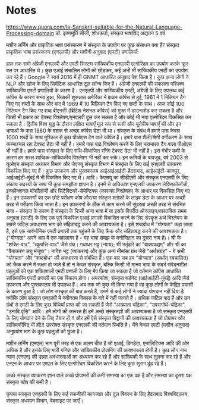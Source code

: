 # Notes


https://www.quora.com/Is-Sanskrit-suitable-for-the-Natural-Language-Processing-domain
डॉ. कृष्णमूर्ति सीजी, शोधकर्ता, संस्कृत भाषाविद् अद्यतन 5 वर्ष

मशीन लर्निंग और प्राकृतिक भाषा प्रसंस्करण में संस्कृत के उपयोग पर कुछ संसाधन क्या हैं?
संस्कृत प्राकृतिक भाषा प्रसंस्करण (एनएलपी) और मशीनी अनुवाद (एमटी) प्रणालियाँ:

हाल तक सभी अंग्रेजी एनएलपी और एमटी सिस्टम सांख्यिकीय एनएलपी एल्गोरिदम का उपयोग करके क्रूर बल पर आधारित थे। कुछ एआई संचालित लोगों को छोड़कर, कई अभी भी सांख्यिकीय एमटी का उपयोग कर रहे हैं। Google ने स्वयं 2016 में ही GNMT आधारित अनुवाद पेश किया है। कुछ अन्य लोगों ने NLP और खोज के लिए सिमेंटिक आधारित टूल लॉन्च किए हैं। अंग्रेजी एनएलपी की सफलता परिपक्व सांख्यिकीय एमटी प्रणालियों के कारण है।
एनएलपी और सांख्यिकीय एमटी, अंग्रेजी के लिए उपलब्ध कई कॉर्पस के कारण संभव हुआ, जिसकी शुरुआत अमेरिका में ब्राउन कॉर्पस से हुई, 1961 में 1 मिलियन टैग किए गए शब्दों के साथ और बाद में 1969 में 10 मिलियन टैग किए गए शब्दों के साथ। आज कोई 100 मिलियन टैग किए गए शब्द बीएनसी (ब्रिटिश नेशनल कॉर्पस) को मुफ्त में डाउनलोड कर सकता है और किसी भी प्रकार का टेक्स्ट विश्लेषण/एनएलपी टूल कर सकता है और कोई भी नया एल्गोरिदम विकसित कर सकता है। द्वितीय विश्व युद्ध के दौरान लक्षित भाषाएँ मूल रूप से रूसी और यूरोपीय भाषाएँ थीं और इन भाषाओं के पास 1980 के दशक से अच्छा कॉर्पस डेटा भी था।
संस्कृत के संबंध में हमारे पास केवल 1000 शब्दों के साथ मुश्किल से कुछ पीओएस टैग वाले कॉर्पस हैं। हमारे पास शैली/श्रेणी वर्गीकरण के साथ कच्चा/चल रहा टेक्स्ट डेटा भी नहीं है। हमारे पास पाठ विश्लेषण करने के लिए महाभारत टैग वाला पीओएस भी नहीं है। हमारे पास संस्कृत के लिए संधि-विभाजित रनिंग टेक्स्ट डेटा भी नहीं है। इस गंभीर कमी के कारण हम सरल शाब्दिक-सांख्यिकीय विश्लेषण भी नहीं कर सके।
इन कमियों के बावजूद, वर्ष 2003 से यूओएच संस्कृत अध्ययन विभाग और जेएनयू संस्कृत विभाग में संस्कृत के लिए कई एनएलपी उपकरण विकसित किए गए हैं। कुछ उपकरण और पुस्तकालय आईआईआईटी-हैदराबाद, आईआईटी-कानपुर, आईआईटी-मुंबई में भी विकसित किए गए थे। आदि। केएसयू का सीडीएसी और संस्कृत एनएलपी के लिए संकाय सदस्यों के साथ भी कुछ समझौता ज्ञापन है।
इनमें से अधिकांश एनएलपी उपकरण लेक्सिकोलॉजी, इन्फ्लेक्शनल मॉर्फोलॉजी और सिंटैक्टिको-सेमेन्टिक्स (काराका विश्लेषक) के आधार पर विकसित किए गए हैं। इन उपकरणों का एक छोटे परीक्षण कोष और/या संस्कृत श्लोकों के लाइव डेटा के आधार पर अच्छी तरह से परीक्षण किया जाता है। इन उपकरणों के ठीक से काम करने की सुंदरता अच्छी तरह से संरचित भाषा - संस्कृत के कारण है
संस्कृत के किसी अन्य भाषा में या इसके विपरीत ऑनलाइन/वास्तविक समय अनुवाद (एमटी) के लिए एक पूर्ण विकसित एआई प्रणाली विकसित करने के लिए संस्कृत अर्थ विश्लेषण के सबसे जटिल अवधारणा भाग को संहिताबद्ध करने की आवश्यकता है। इसे शब्दबोध में "योग्यता" कहा जाता है, इसे एक सार्वभौमिक एमटी प्रणाली तक पहुंचने के लिए क्रैक और संहिताबद्ध करने की आवश्यकता है। ("योग्यता" अपने आप में एक महासागर है - यह भाषा समझ के मनोविज्ञान का दूसरा नाम है)।
श्री के "शक्ति-वाद", "व्युत्पत्ति-वाद" जैसे ग्रंथ। गधाधर भट्ट (न्याय); श्री भर्तृहरि का "वाक्यपद्यम्" और श्री का "वैयाकरण लघु मंजूषा"। नागेश भट्ट (व्याकरण) और कुछ अन्य मीमांसा ग्रंथ जैसे "अर्थसंग्रह" - ये सभी "योग्यता" और "शब्दबोध" की अवधारणा से संबंधित हैं।
एक बार जब हम "योग्यता" (अर्थात् स्वचालित) को क्रैक करने में सक्षम हो जाते हैं तो न केवल संस्कृत, बल्कि किसी भी मानव भाषा के संदर्भ संवेदनशील पहलुओं को एक शक्तिशाली एमटी प्रणाली के लिए मैप किया जा सकता है जो वर्तमान कॉर्पस आधारित सांख्यिकीय एमटी प्रणाली का एक विकल्प होगा।
अमरकोश, संस्कृत वर्डनेट (आईआईटी-मुंबई) आदि जैसे उपकरण और पुस्तकालय भी उपलब्ध हैं।
अब तक जो कुछ भी किया गया है वह कुछ लोगों के केंद्रित प्रयासों के कारण हुआ है। जो लोग संस्कृत की बात करते हैं, उनमें से कई लोगों ने ज्यादा योगदान नहीं दिया है क्योंकि लोग संस्कृत एनएलपी में नवीनतम विकास के बारे में नहीं जानते हैं।
अधिक जटिल पाठ हैं और उन ग्रंथों से एमटी के लिए कुछ विधियाँ प्राप्त की जा सकती हैं जैसे "अख्याता चंद्रिका", "उपसर्गार्थ-चंद्रिका", "उनादि वृत्ति" आदि।
हमें लोगों की जरूरत है! हमें अच्छे संस्कृतज्ञों की आवश्यकता है जो संस्कृत एनएलपी के लिए योगदान देने के लिए तैयार हों !! और हमें ऐसे संस्कृत विद्वानों की आवश्यकता है जो प्रोग्रामर और सांख्यिकीविद् भी हों!!!
उपरोक्त संस्कृत एनएलपी की वर्तमान स्थिति है। मैंने केवल एमटी (मशीन अनुवाद) अनुप्रयोग भाग के कुछ पहलुओं को छुआ है।

मशीन लर्निंग (एमएल) भाग पूरी तरह से एक अलग चीज है जो एआई, बिगडेटा, एनालिटिक्स आदि की ओर अधिक है और इसके लिए भारी गणित और सांख्यिकीय प्रोग्रामिंग की आवश्यकता होती है। कुछ लोग नव्य न्याय (एनएन) की उन्नत अवधारणाओं का अध्ययन कर रहे हैं और सांख्यिकी के साथ तुलना कर रहे हैं और एनएन के आधार पर एमएल के लिए एल्गोरिदम विकसित करने के लिए कुछ सुराग ढूंढ रहे हैं।

अच्छे संस्कृत व्याकरण ज्ञान वाले अच्छे प्रोग्रामरों की कमी समस्या का एक पक्ष है और समस्या का दूसरा पक्ष संस्कृत कोष की कमी है।

कृपया संस्कृत एनएलपी के लिए कई तकनीकी कागजात और टूल विवरण के लिए हैदराबाद विश्वविद्यालय, संस्कृत अध्ययन विभाग, वेबसाइट पर जाएँ।